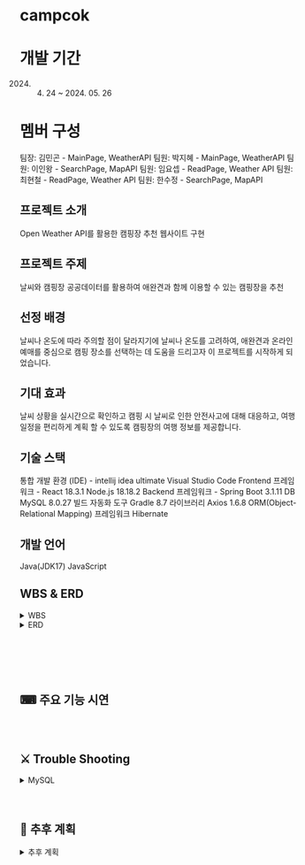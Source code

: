 <h1> campcok </h1>  

# 개발 기간
2024. 04. 24 ~ 2024. 05. 26

# 멤버 구성
팀장: 김민곤 - MainPage, WeatherAPI
팀원: 박지혜 - MainPage, WeatherAPI
팀원: 이인왕 - SearchPage, MapAPI
팀원: 임요셉 - ReadPage, Weather API
팀원: 최현철 - ReadPage, Weather API
팀원: 한수정 - SearchPage, MapAPI

<h2> 프로젝트 소개 </h2>
Open Weather API를 활용한 캠핑장 추천 웹사이트 구현

<h2> 프로젝트 주제 </h2>
날씨와 캠핑장 공공데이터를 활용하여
애완견과 함께 이용할 수 있는 캠핑장을 추천

<h2> 선정 배경 </h2>
날씨나 온도에 따라 주의할 점이 달라지기에 날씨나 온도를 고려하여, 애완견과 온라인예매를 중심으로 캠핑 장소를 선택하는 데 도움을 드리고자 이 프로젝트를 시작하게 되었습니다. 

<h2> 기대 효과 </h2>
날씨 상황을 실시간으로 확인하고 캠핑 시 날씨로 인한 안전사고에 대해 대응하고, 여행 일정을 편리하게 계획 할 수 있도록 캠핑장의 여행 정보를 제공합니다. 

<h2> 기술 스택 </h2>
통합 개발 환경 (IDE) - intellij idea ultimate  Visual Studio Code
Frontend 프레임워크 - React 18.3.1 Node.js 18.18.2
Backend 프레임워크 -  Spring Boot 3.1.11
DB MySQL 8.0.27
빌드 자동화 도구 Gradle 8.7
라이브러리 Axios 1.6.8
ORM(Object-Relational Mapping) 프레임워크 Hibernate

<h2> 개발 언어 </h2>
Java(JDK17) JavaScript

<h2> WBS & ERD </h2>
<details>
<summary> WBS </summary>
	<h3>간트차트</h3>
	<img src="https://github.com/LeeInWang/campcok/assets/156161944/e1a97bfc-1c06-4380-a4b9-039ded4d5d19">
	</details>

<details>

<summary> ERD </summary>
	<img src="https://github.com/LeeInWang/campcok/assets/156161944/36fa09d9-6dfe-4a79-afb5-30b252e67ca3">
</details>








<br></br>
<br></br>
  
## ⌨ 주요 기능 시연

<br></br>
  
## ⚔ Trouble Shooting
<details>
	<summary>MySQL</summary>
	<div markdown="1">
	<h4>MySQL 오류</h4>
	<img src="https://github.com/yeonjp/peplcore/assets/50619898/e0e48124-bc9c-4f0e-a436-9f0d99b7e0c1" />
	<br></br>
	</div>
	<div markdown="1">
	<h4>MySQL 해결</h4>
	<img src="https://github.com/yeonjp/peplcore/assets/50619898/c3354622-0ba6-48bf-8245-2abf432b8aaf" />
	<br></br>
	</div>
</details>
  <br></br>

## 📆 추후 계획
<details>
	<summary>추후 계획</summary>
	<div markdown="1">
	<h4>사용자 페이지 및 관리자 페이지 보완 계획</h4>
	<img src="https://github.com/yeonjp/peplcore/assets/50619898/e7f12edb-0a41-4afc-a331-e784610d3aeb" />
	<br></br>
	</div>
</details>
  <br></br>

</div>
